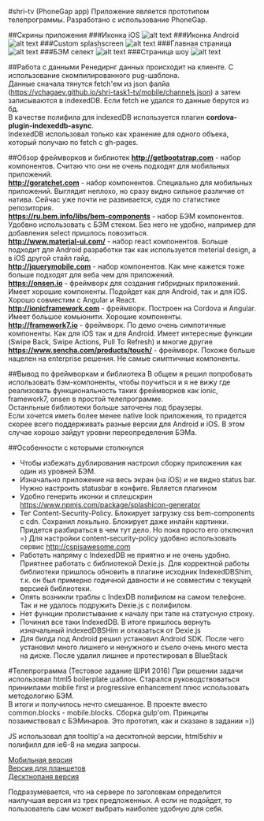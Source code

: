 #shri-tv (PhoneGap app)
Приложение является прототипом телепрограммы. Разработано с использование PhoneGap.

##Скрины приложения
###Иконка iOS
![alt text](https://vchagaev.github.io/shri-task1-tv/screens/custom-icon.jpg "Иконка iOS")
###Иконка Android
![alt text](https://vchagaev.github.io/shri-task1-tv/screens/android-home.png "Иконка Android")
###Custom splashscreen
![alt text](https://vchagaev.github.io/shri-task1-tv/screens/custom-splashscreen.jpg "Custom splashscreen")
###Главная страница
![alt text](https://vchagaev.github.io/shri-task1-tv/screens/mainmenu.jpg "Главная страница")
###БЭМ селект
![alt text](https://vchagaev.github.io/shri-task1-tv/screens/bem-select.jpg "БЭМ компонент")
###Страница шоу
![alt text](https://vchagaev.github.io/shri-task1-tv/screens/description.jpg "Страница шоу")

##Работа с данными
Ренедирнг данных происходит на клиенте. С использование скомпилированного pug-шаблона. <br>
Данные сначала тянутся fetch'ем из json фалйа (https://vchagaev.github.io/shri-task1-tv/mobile/channels.json) а затем записываются в indexedDB. Если fetch не удался то данные берутся из бд. <br>
В качестве полифила для indexedDB используется плагин **cordova-plugin-indexeddb-async**. <br>
IndexedDB использовал только как хранение для одного объека, который получаю по fetch с gh-pages.

##Обзор фреймворков и библиотек
**http://getbootstrap.com** - набор компонентов. Считаю что они не очень подходят для мобильных приложений.<br>
**http://goratchet.com** - набор компонентов. Специально для мобильных приложений. Выглядит неплохо, но сразу видно сильное различие от натива. Сейчас уже почти не развивается, судя по статистике репозитория.<br>
**https://ru.bem.info/libs/bem-components** - набор БЭМ компонентов. Удобвно использовать с БЭМ стеком. Без него не удобно, например для добавления select пришлось повозиться.<br>
**http://www.material-ui.com/** - набор react компонентов. Больше подходит для Android разработки так как используется meterial design, а в iOS другой стайл гайд.<br>
**http://jquerymobile.com** - набор компонентов. Как мне кажется тоже больше подходят для веба чем для приложений.<br>
**https://onsen.io** - фреймворк для создания гибридных приложений. Имеет хорошие компоненты. Подойдет как для Android, так и для iOS. Хорошо совместим с Angular и React.<br>
**http://ionicframework.com** - фреймворк. Построен на Cordova и Angular. Имеет большое комьюнити. Хорошие компоненты. <br>
**http://framework7.io** - фреймворк. По демо очень симпотичные компоненты. Как для iOS так и для Android. Имеет интересные функции (Swipe Back, Swipe Actions, Pull To Refresh) и многие другие<br>
**https://www.sencha.com/products/touch/** - фреймворк. Похоже больше нацелен на enterprise решения. Не самые симптичные компоненты.

##Вывод по фреймворкам и библиотека
В общем я решил попробовать использовать бэм-компоненты, чтобы поучиться и я не вижу где реализовать функциональность таких фреймворков как ionic, framework7, onsen в простой телепрограмме.<br>
Останльные библиотеки больше заточены под браузеры. <br>
Если хочется иметь более менее native look приложения, то придется скорее всего поддерживать разные версии для Android и iOS. В этом случае хорошо зайдут уровни переопределения БЭМа. 

##Особенности с которыми столкнулся
* Чтобы избежать дублирования настроил сборку приложения как один из уровней БЭМ.
* Изначально приложение на весь экран (на iOS) и не видно status bar. Нужно настроить statusbar в конфиге. Является плагином
* Удобно генерить иконки и сплешскрин https://www.npmjs.com/package/splashicon-generator
* Тег Content-Security-Policy. Блокирует загрузку css bem-components с cdn. Сохранил локьльно. Блокирует даже инлайн картинки. Придется разбираться в чем тут дело. 
Но пока просто его отключил =) Для настройки content-security-policy удобвно использовать сервис http://cspisawesome.com
* Работать напряму с IndexedDB не приятно и не очень удобно. Приятнее работать с библиотекой Dexie.js. Для корректной работы 
библиотеки пришлось обновить в плагине исходник IndexedDBShim, т.к. он был примерно годичной давности и не совместим с текущей версией библиотеки.
* Опять возникли траблы с IndexDB полифилом на самом телефоне. Так и не удалось подружить Dexie.js с полифилом.
* Нет функции пролистывание к началу при тапе на статусную строку.
* Починил все таки IndexedDB. В итоге пришлось вернуть изначальный indexedDBSHim и отказаться от Dexie.js
* Для билда под Android решил установил Android SDK. После чего установил много лишнего и ненужного и съело очень много места на диске. После удалил лишнее и протестировал в BlueStack

#Телепрограмма (Тестовое задание ШРИ 2016)
При решении задачи использовал html5 boilerplate шаблон. Старался руководствоваться приниипами
mobile first и progressive enhancement плюс использовать методологию БЭМ. <br>
В итоги и получилось нечто смешанное. В проекте вместо common.blocks - mobile.blocks. Сборка gulp'om. Принципы
позаимствовал с БЭМинаров. Это прототип, как и сказано в задании =))

JS использовал для tooltip'a на десктопной версии, html5shiv и полифилл для ie6-8 на медиа запросы.

[Мобильная версия](https://vchagaev.github.io/shri-task1-tv/mobile/index.html "Your TV shows")<br>
[Версия для планшетов](https://vchagaev.github.io/shri-task1-tv/pad/index.html "Your TV shows")<br>
[Десктнопаня версия](https://vchagaev.github.io/shri-task1-tv/desktop/index.html "Your TV shows")

Подразумевается, что на сервере по заголовкам определится наилучшая версия из трех предложенных. А если не подойдет, то пользователь сам может выбрать наиболее удобную для себя.
